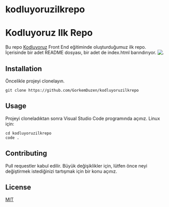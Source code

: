 # kodluyoruzilkrepo
# Kodluyoruz Ilk Repo
Bu repo [Kodluyoruz](https://kodluyoruz.org) Front End eğitiminde oluşturduğumuz ilk repo. İçerisinde bir adet README dosyası, bir adet de index.html barındırıyor.
![.](https://www.hizliresim.com/3zuvygt)

## Installation
Öncelikle projeyi clonelayın.

    git clone https://github.com/GorkemDuzen/kodluyoruzilkrepo

## Usage

Projeyi cloneladıktan sonra Visual Studio Code programında açınız.
Linux için:

   ```
cd kodluyoruzilkrepo
code .
```
## Contributing
Pull requestler kabul edilir. Büyük değişiklikler için, lütfen önce neyi değiştirmek istediğinizi tartışmak için bir konu açınız.

## License
[MIT](https://choosealicense.com/licenses/mit/)


